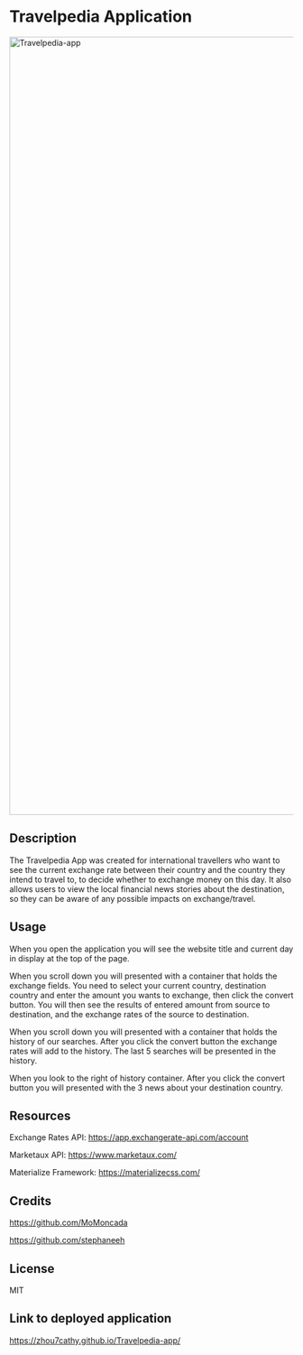 # Travelpedia Application

<img width="1379" alt="Travelpedia-app" src="https://user-images.githubusercontent.com/28996399/211513136-84630f4b-6e9f-48c2-9acf-fca01a58c9ef.png">

## Description
The Travelpedia App was created for international travellers who want to see the current exchange rate between their country and the country they intend to travel to, to decide whether to exchange money on this day. It also allows users to view the local financial news stories about the destination, so they can be aware of any possible impacts on exchange/travel.

## Usage

When you open the application you will see the website title and current day in display at the top of the page.

When you scroll down you will presented with a container that holds the exchange fields. You need to select your current country, destination country and enter the amount you wants to exchange, then click the convert button. You will then see the results of entered amount from source to destination, and the exchange rates of the source to destination.

When you scroll down you will presented with a container that holds the history of our searches. After you click the convert button the exchange rates will add to the history. The last 5 searches will be presented in the history.

When you look to the right of history container. After you click the convert button you will presented with the 3 news about your destination country.

## Resources

Exchange Rates API:
https://app.exchangerate-api.com/account

Marketaux API:
https://www.marketaux.com/

Materialize Framework:
https://materializecss.com/

## Credits

https://github.com/MoMoncada

https://github.com/stephaneeh

## License

MIT

## Link to deployed application

https://zhou7cathy.github.io/Travelpedia-app/

